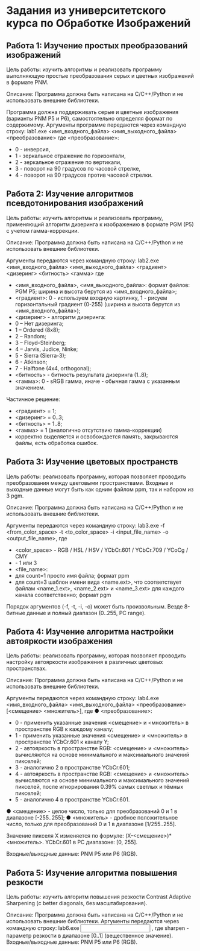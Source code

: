 # Задания из университетского курса по Обработке Изображений

## Работа 1: Изучение простых преобразований изображений

Цель работы: изучить алгоритмы и реализовать программу выполняющую простые преобразования серых и цветных изображений в формате PNM.

Описание:
Программа должна быть написана на C/C++/Python и не использовать внешние библиотеки.

Программа должна поддерживать серые и цветные изображения (варианты PNM P5 и P6), самостоятельно определяя формат по содержимому.
Аргументы программе передаются через командную строку:
lab1.exe <имя_входного_файла> <имя_выходного_файла> <преобразование>
где <преобразование>:
- 0 - инверсия,
- 1 - зеркальное отражение по горизонтали,
- 2 - зеркальное отражение по вертикали,
- 3 - поворот на 90 градусов по часовой стрелке,
- 4 - поворот на 90 градусов против часовой стрелки.


## Работа 2: Изучение алгоритмов псевдотонирования изображений

Цель работы: изучить алгоритмы и реализовать программу, применяющий алгоритм дизеринга к изображению в формате PGM (P5) с учетом гамма-коррекции.

Описание:
Программа должна быть написана на C/C++/Python и не использовать внешние библиотеки.

Аргументы передаются через командную строку:
lab2.exe <имя_входного_файла> <имя_выходного_файла> <градиент> <дизеринг> <битность> <гамма>
где
- <имя_входного_файла>, <имя_выходного_файла>: формат файлов: PGM P5; ширина и высота берутся из <имя_входного_файла>;
-	<градиент>: 0 - используем входную картинку, 1 - рисуем горизонтальный градиент (0-255) (ширина и высота берутся из <имя_входного_файла>);
-	<дизеринг> - алгоритм дизеринга:
- 0 – Нет дизеринга;
- 1 – Ordered (8x8);
- 2 – Random;
- 3 – Floyd–Steinberg;
- 4 – Jarvis, Judice, Ninke;
- 5 - Sierra (Sierra-3);
- 6 - Atkinson;
- 7 - Halftone (4x4, orthogonal);
- <битность> - битность результата дизеринга (1..8);
- <гамма>: 0 - sRGB гамма, иначе - обычная гамма с указанным значением.

Частичное решение:
- <градиент> = 1;
- <дизеринг> = 0..3;
- <битность> = 1..8;
- <гамма> = 1 (аналогично отсутствию гамма-коррекции)
- корректно выделяется и освобождается память, закрываются файлы, есть обработка ошибок.


## Работа 3: Изучение цветовых пространств

Цель работы: реализовать программу, которая позволяет проводить преобразования между цветовыми пространствами.
Входные и выходные данные могут быть как одним файлом ppm, так и набором из 3 pgm.

Описание:
Программа должна быть написана на C/C++/Python и не использовать внешние библиотеки.

Аргументы передаются через командную строку:
lab3.exe -f <from_color_space> -t <to_color_space> -i <count> <input_file_name> -o <count> <output_file_name>,
где
- <color_space> - RGB / HSL / HSV / YCbCr.601 / YCbCr.709 / YCoCg / CMY
- <count> - 1 или 3
- <file_name>:
- для count=1 просто имя файла; формат ppm
- для count=3 шаблон имени вида <name.ext>, что соответствует файлам <name_1.ext>, <name_2.ext> и <name_3.ext> для каждого канала соответственно; формат pgm

Порядок аргументов (-f, -t, -i, -o) может быть произвольным.
Везде 8-битные данные и полный диапазон (0..255, PC range).


## Работа 4: Изучение алгоритма настройки автояркости изображения

Цель работы: реализовать программу, которая позволяет проводить настройку автояркости изображения в различных цветовых пространствах.

Описание:
Программа должна быть написана на C/C++/Python и не использовать внешние библиотеки.

Аргументы передаются через командную строку:
lab4.exe <имя_входного_файла> <имя_выходного_файла> <преобразование> [<смещение> <множитель>],
где
●	<преобразование>:
- 0 - применить указанные значения <смещение> и <множитель> в пространстве RGB к каждому каналу;
- 1 - применить указанные значения <смещение> и <множитель> в пространстве YCbCr.601 к каналу Y;
- 2 - автояркость в пространстве RGB: <смещение> и <множитель> вычисляются на основе минимального и максимального значений пикселей;
- 3 - аналогично 2 в пространстве YCbCr.601;
- 4 - автояркость в пространстве RGB: <смещение> и <множитель> вычисляются на основе минимального и максимального значений пикселей, после игнорирования 0.39% самых светлых и тёмных пикселей;
- 5 - аналогично 4 в пространстве YCbCr.601.

●	<смещение> - целое число, только для преобразований 0 и 1 в диапазоне [-255..255];
●	<множитель> - дробное положительное число, только для преобразований 0 и 1 в диапазоне [1/255..255].

Значение пикселя X изменяется по формуле: (X-<смещение>)*<множитель>.
YCbCr.601 в PC диапазоне: [0, 255].

Входные/выходные данные: PNM P5 или P6 (RGB).


## Работа 5: Изучение алгоритма повышения резкости

Цель работы: изучить алгоритм повышения резкости Contrast Adaptive Sharpening (с better diagonals, без масштабирования).

Описание:
Программа должна быть написана на C/C++/Python и не использовать внешние библиотеки.
Аргументы передаются через командную строку:
lab6.exe <input> <output> <sharpen>,
где sharpen - параметр резкости в диапазоне [0..1] (вещественное значение).
Входные/выходные данные: PNM P5 или P6 (RGB).
